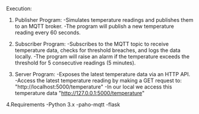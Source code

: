 Execution:
1. Publisher Program:
-Simulates temperature readings and publishes them to an MQTT broker.
-The program will publish a new temperature reading every 60 seconds.

2. Subscriber Program:
-Subscribes to the MQTT topic to receive temperature data, checks for threshold breaches, and logs the data locally.
-The program will raise an alarm if the temperature exceeds the threshold for 5 consecutive readings (5 minutes).

3. Server Program:
-Exposes the latest temperature data via an HTTP API.
-Access the latest temperature reading by making a GET request to: "http://localhost:5000/temperature"
-In our local we access this temperature data "http://127.0.0.1:5000/temperature"

4.Requirements
-Python 3.x
-paho-mqtt
-flask
